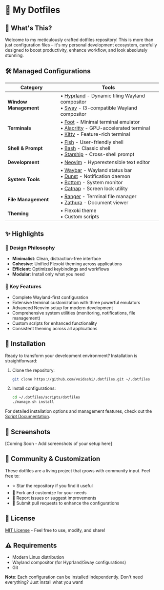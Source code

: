 # 🌟 My Dotfiles

## 🚀 What's This?

Welcome to my meticulously crafted dotfiles repository! This is more than just configuration files – it's my personal development ecosystem, carefully designed to boost productivity, enhance workflow, and look absolutely stunning.

## 🛠️ Managed Configurations

| Category | Tools |
|----------|-------|
| **Window Management** | • [Hyprland](https://hyprland.org/) - Dynamic tiling Wayland compositor<br>• [Sway](https://swaywm.org/) - I3-compatible Wayland compositor |
| **Terminals** | • [Foot](https://codeberg.org/dnkl/foot) - Minimal terminal emulator<br>• [Alacritty](https://alacritty.org/) - GPU-accelerated terminal<br>• [Kitty](https://sw.kovidgoyal.net/kitty/) - Feature-rich terminal |
| **Shell & Prompt** | • [Fish](https://fishshell.com/) - User-friendly shell<br>• [Bash](https://www.gnu.org/software/bash/) - Classic shell<br>• [Starship](https://starship.rs/) - Cross-shell prompt |
| **Development** | • [Neovim](https://neovim.io/) - Hyperextensible text editor |
| **System Tools** | • [Waybar](https://github.com/Alexays/Waybar) - Wayland status bar<br>• [Dunst](https://dunst-project.org/) - Notification daemon<br>• [Bottom](https://github.com/ClementTsang/bottom) - System monitor<br>• [Catnap](https://github.com/rossy/catnap) - Screen lock utility |
| **File Management** | • [Ranger](https://ranger.github.io/) - Terminal file manager<br>• [Zathura](https://pwmt.org/projects/zathura/) - Document viewer |
| **Theming** | • Flexoki theme<br>• Custom scripts |

## ✨ Highlights

### 🎨 Design Philosophy
- **Minimalist**: Clean, distraction-free interface
- **Cohesive**: Unified Flexoki theming across applications
- **Efficient**: Optimized keybindings and workflows
- **Modular**: Install only what you need

### 🎯 Key Features
- Complete Wayland-first configuration
- Extensive terminal customization with three powerful emulators
- Advanced Neovim setup for modern development
- Comprehensive system utilities (monitoring, notifications, file management)
- Custom scripts for enhanced functionality
- Consistent theming across all applications

## 🔧 Installation

Ready to transform your development environment? Installation is straightforward:

1. Clone the repository:
   ```bash
   git clone https://github.com/voidashi/.dotfiles.git ~/.dotfiles
   ```

2. Install configurations:
   ```bash
   cd ~/.dotfiles/scripts/dotfiles
   ./manage.sh install
   ```

For detailed installation options and management features, check out the [Script Documentation](/scripts/dotfiles/README.md).

## 📸 Screenshots

[Coming Soon - Add screenshots of your setup here]

## 🤝 Community & Customization

These dotfiles are a living project that grows with community input. Feel free to:
- ⭐ Star the repository if you find it useful
- 🍴 Fork and customize for your needs
- 🐛 Report issues or suggest improvements
- 🎁 Submit pull requests to enhance the configurations

## 📄 License

[MIT License](LICENSE) - Feel free to use, modify, and share!

## ⚠️ Requirements

- Modern Linux distribution
- Wayland compositor (for Hyprland/Sway configurations)
- Git

**Note**: Each configuration can be installed independently. Don't need everything? Just install what you want!
